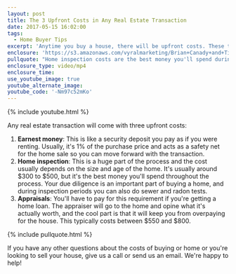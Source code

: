 ```yaml
---
layout: post
title: The 3 Upfront Costs in Any Real Estate Transaction
date: 2017-05-15 16:02:00
tags:
  - Home Buyer Tips
excerpt: 'Anytime you buy a house, there will be upfront costs. These three will always have to be paid, so you should prepare accordingly.'
enclosure: 'https://s3.amazonaws.com/vyralmarketing/Brian+Canady+and+Tim+Chase/Colorado+Springs+Real+Estate+3+upfront+costs+of+purchasing+a+home.mp4'
pullquote: "Home inspection costs are the best money you'll spend during the whole process."
enclosure_type: video/mp4
enclosure_time:
use_youtube_image: true
youtube_alternate_image:
youtube_code: '-Nm97c52mKo'
---
```



{% include youtube.html %}

Any real estate transaction will come with three upfront costs:

1. **Earnest money**: This is like a security deposit you pay as if you were renting. Usually, it's 1% of the purchase price and acts as a safety net for the home sale so you can move forward with the transaction.
2. **Home inspection**: This is a huge part of the process and the cost usually depends on the size and age of the home. It's usually around $300 to $500, but it's the best money you'll spend throughout the process. Your due diligence is an important part of buying a home, and during inspection periods you can also do sewer and radon tests.
3. **Appraisals**: You'll have to pay for this requirement if you're getting a home loan. The appraiser will go to the home and opine what it's actually worth, and the cool part is that it will keep you from overpaying for the house. This typically costs between $550 and $800.

{% include pullquote.html %}

If you have any other questions about the costs of buying or home or you're looking to sell your house, give us a call or send us an email. We're happy to help!